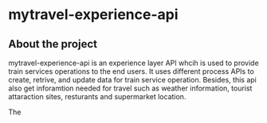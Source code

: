 # mytravel-experience-api

## About the project

mytravel-experience-api is an experience layer API whcih is used to provide train services operations to the end users. 
It uses different process APIs to create, retrive, and update data for train service operation. Besides, this api also get 
inforamtion needed for travel such as weather information, tourist attaraction sites, resturants and supermarket location.

The 
